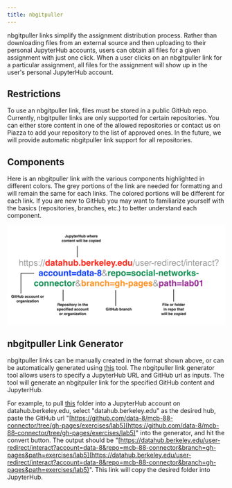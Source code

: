 ```yaml
---
title: nbgitpuller
---
```


nbgitpuller links simplify the assignment distribution process. Rather than downloading files from an external source and then uploading to their personal JupyterHub accounts, users can obtain all files for a given assignment with just one click. When a user clicks on an nbgitpuller link for a particular assignment, all files for the assignment will show up in the user's personal JupyterHub account.

## Restrictions

To use an nbgitpuller link, files must be stored in a public GitHub repo. Currently, nbgitpuller links are only supported for certain repositories. You can either store content in one of the allowed repositories or contact us on Piazza to add your repository to the list of approved ones. In the future, we will provide automatic nbgitpuller link support for all repositories.

## Components

Here is an nbgitpuller link with the various components highlighted in different colors. The grey portions of the link are needed for formatting and will remain the same for each links. The colored portions will be different for each link. If you are new to GitHub you may want to familiarize yourself with the basics \(repositories, branches, etc.\) to better understand each component.

![](/assets/interact-link.png)

## nbgitpuller Link Generator

nbgitpuller links can be manually created in the format shown above, or can be automatically generated using [this](https://jupyterhub.github.io/nbgitpuller/link.html) tool. The nbgitpuller link generator tool allows users to specify a JupyterHub URL and GitHub url as inputs. The tool will generate an nbgitpuller link for the specified GitHub content and JupyterHub.

For example, to pull [this](https://github.com/data-8/mcb-88-connector/tree/gh-pages/exercises/lab5) folder into a JupyterHub account on datahub.berkeley.edu, select "datahub.berkeley.edu" as the desired hub, paste the GitHub url "[https://github.com/data-8/mcb-88-connector/tree/gh-pages/exercises/lab5](https://github.com/data-8/mcb-88-connector/tree/gh-pages/exercises/lab5)" into the generator, and hit the convert button. The output should be "[https://datahub.berkeley.edu/user-redirect/interact?account=data-8&repo=mcb-88-connector&branch=gh-pages&path=exercises/lab5](https://datahub.berkeley.edu/user-redirect/interact?account=data-8&repo=mcb-88-connector&branch=gh-pages&path=exercises/lab5)". This link will copy the desired folder into JupyterHub.

